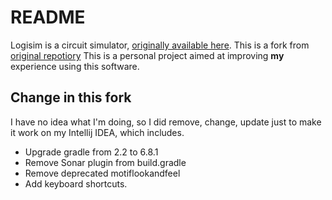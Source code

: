 # README

Logisim is a circuit simulator, [originally available here](http://www.cburch.com/logisim/).
This is a fork from [original repotiory](https://github.com/lawrancej/logisim) This is a personal project
aimed at improving **my** experience using this software.

## Change in this fork
I have no idea what I'm doing, so I did remove, change, update just to make it work on my Intellij IDEA, which includes.
* Upgrade gradle from 2.2 to 6.8.1
* Remove Sonar plugin from build.gradle
* Remove deprecated motiflookandfeel
* Add keyboard shortcuts.